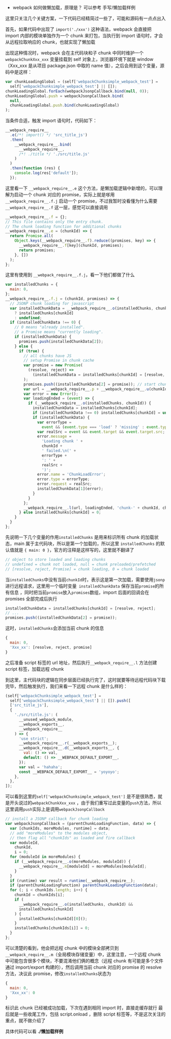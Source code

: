 - webpack 如何做懒加载，原理是？
  可以参考 手写/懒加载样例

这里只关注几个关键方案，一下代码已经精简过一些了，可能和源码有一点点出入

首先，如果代码中出现了 `import('./xxx')` 这种语法，webpack 会直接把 import 内部的模块单独作为一个 chunk 来打包，当执行到 import 语句时，才会从远程拉取响应的 chunk，也就实现了懒加载

出现这种情况时，webpack 会在主代码块和子 chunk 中同时维护一个 `webpackChunkXxx_xxx` 变量挂载到 self 对象上，浏览器环境下就是 window（Xxx_xxx 是从项目 package.json 中取的 name 值），之后会用到这个变量，源码中是这样：

```js
var chunkLoadingGlobal = (self['webpackChunksimple_webpack_test'] =
  self['webpackChunksimple_webpack_test'] || []);
chunkLoadingGlobal.forEach(webpackJsonpCallback.bind(null, 0));
chunkLoadingGlobal.push = webpackJsonpCallback.bind(
  null,
  chunkLoadingGlobal.push.bind(chunkLoadingGlobal)
);
```

当条件合适，触发 import 语句时，代码如下：

```js
__webpack_require__
  .e(/*! import() */ 'src_title_js')
  .then(
    __webpack_require__.bind(
      __webpack_require__,
      /*! ./title */ './src/title.js'
    )
  )
  .then(function (res) {
    console.log(res['default']);
  });
```

这里看一下 `__webpack_require__.e` 这个方法，是懒加载逻辑中新增的，可以理解为启动一个 chunk 对应的 promise，实际上就是嗲用 `__webpack_require__.f.j` 启动一个 promise，不过我暂时没看懂为什么需要`__webpack_require__.f` 这一层，感觉可以直接调用

```js
__webpack_require__.f = {};
// This file contains only the entry chunk.
// The chunk loading function for additional chunks
__webpack_require__.e = (chunkId) => {
  return Promise.all(
    Object.keys(__webpack_require__.f).reduce((promises, key) => {
      __webpack_require__.f[key](chunkId, promises);
      return promises;
    }, [])
  );
};
```

这里有使用到 `__webpack_require__.f.j`，看一下他们都做了什么

```js
var installedChunks = {
  main: 0,
};
__webpack_require__.f.j = (chunkId, promises) => {
  // JSONP chunk loading for javascript
  var installedChunkData = __webpack_require__.o(installedChunks, chunkId)
    ? installedChunks[chunkId]
    : undefined;
  if (installedChunkData !== 0) {
    // 0 means "already installed".
    // a Promise means "currently loading".
    if (installedChunkData) {
      promises.push(installedChunkData[2]);
    } else {
      if (true) {
        // all chunks have JS
        // setup Promise in chunk cache
        var promise = new Promise(
          (resolve, reject) =>
            (installedChunkData = installedChunks[chunkId] = [resolve, reject])
        );
        promises.push((installedChunkData[2] = promise)); // start chunk loading
        var url = __webpack_require__.p + __webpack_require__.u(chunkId); // create error before stack unwound to get useful stacktrace later
        var error = new Error();
        var loadingEnded = (event) => {
          if (__webpack_require__.o(installedChunks, chunkId)) {
            installedChunkData = installedChunks[chunkId];
            if (installedChunkData !== 0) installedChunks[chunkId] = undefined;
            if (installedChunkData) {
              var errorType =
                event && (event.type === 'load' ? 'missing' : event.type);
              var realSrc = event && event.target && event.target.src;
              error.message =
                'Loading chunk ' +
                chunkId +
                ' failed.\n(' +
                errorType +
                ': ' +
                realSrc +
                ')';
              error.name = 'ChunkLoadError';
              error.type = errorType;
              error.request = realSrc;
              installedChunkData[1](error);
            }
          }
        };
        __webpack_require__.l(url, loadingEnded, 'chunk-' + chunkId, chunkId);
      } else installedChunks[chunkId] = 0;
    }
  }
};
```

先说明一下几个变量的作用`installedChunks` 是用来标识所有 chunk 的加载状态，main 属于主代码块，所以是第一个加载的，所以这里 `installedChunks` 的默认值就是 `{ main: 0 }`，官方的注释是这样写的，这里就不翻译了

```js
// object to store loaded and loading chunks
// undefined = chunk not loaded, null = chunk preloaded/prefetched
// [resolve, reject, Promise] = chunk loading, 0 = chunk loaded
```

当`installedChunks`中没有当前`chunkId`时，表示这是第一次加载，需要使用`jsonp`进行远程请求，这里用一个临时变量` installedChunkData` 保存当前`promise`的所有信息 ，同时把当前`promise`放入`promises`数组，import 后面的回调会在 promises 全部完成后执行

```js
installedChunkData = installedChunks[chunkId] = [resolve, reject];
// ...
promises.push((installedChunkData[2] = promise));
```

这时，`installedChunks`会添加当前 chunk 的信息

```js
{
  main: 0,
  'Xxx_xx': [resolve, reject, promise]
}
```

之后准备 script 标签的 url 地址，然后执行`__webpack_require__.l` 方法创建 script 标签，加载远程 chunk

到这里，主代码块的逻辑在同步层面已经执行完了，这时就要等待远程代码块下载完毕，然后触发执行，我们来看一下远程 chunk 是什么样的：

```js
(self['webpackChunksimple_webpack_test'] =
  self['webpackChunksimple_webpack_test'] || []).push([
  ['src_title_js'],
  {
    './src/title.js': (
      __unused_webpack_module,
      __webpack_exports__,
      __webpack_require__
    ) => {
      'use strict';
      __webpack_require__.r(__webpack_exports__);
      __webpack_require__.d(__webpack_exports__, {
        val: () => val,
        default: () => __WEBPACK_DEFAULT_EXPORT__,
      });
      var val = 'hahaha';
      const __WEBPACK_DEFAULT_EXPORT__ = 'yoyoyo';
    },
  },
]);
```

可以看到这里的`self['webpackChunksimple_webpack_test']` 是不是很熟悉，就是开头说过的`webpackChunkXxx_xxx` ，由于我们重写过此变量的`push`方法，所以这里调用`push`实际上是调用`webpackJsonpCallback`

```js
// install a JSONP callback for chunk loading
var webpackJsonpCallback = (parentChunkLoadingFunction, data) => {
  var [chunkIds, moreModules, runtime] = data;
  // add "moreModules" to the modules object,
  // then flag all "chunkIds" as loaded and fire callback
  var moduleId,
    chunkId,
    i = 0;
  for (moduleId in moreModules) {
    if (__webpack_require__.o(moreModules, moduleId)) {
      __webpack_require__.m[moduleId] = moreModules[moduleId];
    }
  }
  if (runtime) var result = runtime(__webpack_require__);
  if (parentChunkLoadingFunction) parentChunkLoadingFunction(data);
  for (; i < chunkIds.length; i++) {
    chunkId = chunkIds[i];
    if (
      __webpack_require__.o(installedChunks, chunkId) &&
      installedChunks[chunkId]
    ) {
      installedChunks[chunkId][0]();
    }
    installedChunks[chunkIds[i]] = 0;
  }
};
```

可以清楚的看到，他会把远程 chunk 中的模块全部拷贝到`__webpack_require__.m`（全局模块存储变量）中，这里注意，一个远程 chunk 中可能包含很多个模块，不要混淆他们俩的概念（远程 chunk 有可能是多个文件通过 import/export 构建的），然后调用当前 chunk 对应的 promise 的 resolve 方法，决议此 promise，修改`installedChunks`状态为

```js
{
  main: 0,
  'Xxx_xx': 0
}
```

标识此 chunk 已经被成功加载，下次在遇到相同 import 时，直接走缓存就行
最后就是一些收尾工作，包括 script.onload ，删除 script 标签等，不是这次关注的重点，就不做介绍了

具体代码可以看 **./懒加载样例**
